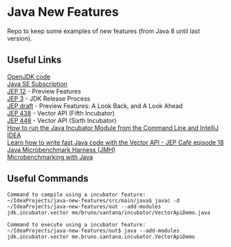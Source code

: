 # Java New Features

Repo to keep some examples of new features (from Java 8 until last version).

## Useful Links

[OpenJDK code](https://github.com/openjdk/jdk)  
[Java SE Subscription](https://www.oracle.com/java/java-se-subscription/)  
[JEP 12](https://openjdk.org/jeps/12) - Preview Features  
[JEP 3](https://openjdk.org/jeps/3) - JDK Release Process  
[JEP draft](https://openjdk.org/jeps/8300604) - Preview Features: A Look Back, and A Look Ahead  
[JEP 438](https://openjdk.org/jeps/438) - Vector API (Fifth Incubator)  
[JEP 448](https://openjdk.org/jeps/448) - Vector API (Sixth Incubator)  
[How to run the Java Incubator Module from the Command Line and IntelliJ IDEA](https://foojay.io/today/how-to-run-the-java-incubator-module-from-the-command-line-and-intellij-idea/)  
[Learn how to write fast Java code with the Vector API - JEP Café episode 18](https://www.youtube.com/watch?v=42My8Yfzwbg)  
[Java Microbenchmark Harness (JMH)](https://github.com/openjdk/jmh)  
[Microbenchmarking with Java](https://www.baeldung.com/java-microbenchmark-harness)  

## Useful Commands

```
Command to compile using a incubator feature:
~/IdeaProjects/java-new-features/src/main/java$ javac -d ~/IdeaProjects/java-new-features/out --add-modules jdk.incubator.vector me/bruno/santana/incubator/VectorApiDemo.java 

Command to execute using a incubator feature:
~/IdeaProjects/java-new-features/out$ java --add-modules jdk.incubator.vector me.bruno.santana.incubator.VectorApiDemo
```
